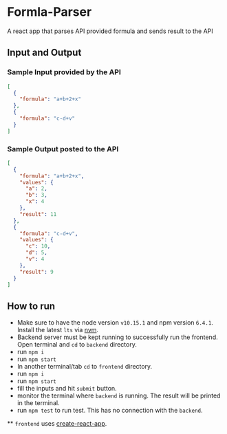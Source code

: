 # Formla-Parser
A react app that parses API provided formula and sends result to the API

## **Input and Output**

### Sample Input provided by the API
```Json
[
  {
    "formula": "a+b+2+x"
  },
  {
    "formula": "c-d+v"
  }	
]
```

### Sample Output posted to the API
```Json
[
  {
    "formula": "a+b+2+x",
    "values": {
      "a": 2,
      "b": 3,
      "x": 4
    },
    "result": 11
  },
  {
    "formula": "c-d+v",
    "values": {
      "c": 10,
      "d": 5,
      "v": 4
    },
    "result": 9
  }	
]
```

## **How to run**

- Make sure to have the node version `v10.15.1` and npm version `6.4.1`. Install the latest `lts` via [nvm](https://github.com/creationix/nvm).
- Backend server must be kept running to successfully run the frontend. Open terminal and `cd` to `backend` directory.
- run `npm i`
- run `npm start`
- In another terminal/tab `cd` to `frontend` directory.
- run `npm i`
- run `npm start`
- fill the inputs and hit `submit` button.
- monitor the terminal where `backend` is running. The result will be printed in the terminal.
- run `npm test` to run test. This has no connection with the `backend`.

** `frontend` uses [create-react-app](https://facebook.github.io/create-react-app/).